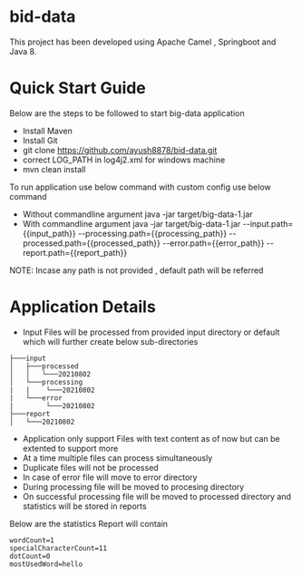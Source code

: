 # bid-data

This project has been developed using Apache Camel , Springboot and Java 8.

# Quick Start Guide

Below are the steps to be followed to start big-data application
- Install Maven
- Install Git
- git clone https://github.com/ayush8878/bid-data.git
- correct LOG_PATH in log4j2.xml for windows machine
- mvn clean install

To run application use below command with custom config use below command
- Without commandline argument
java -jar target/big-data-1.jar
- With commandline argument
java -jar target/big-data-1.jar --input.path={{input_path}} --processing.path={{processing_path}} --processed.path={{processed_path}} --error.path={{error_path}} --report.path={{report_path}} 

NOTE: Incase any path is not provided , default path will be referred

# Application Details

- Input Files will be processed from provided input directory or default which will further create below sub-directories
```
├───input
│   ├───processed
│   │   └───20210802
│   └───processing
|   |    └───20210802  
|   └───error
|        └───20210802 
├───report
│   └───20210802 
```
- Application only support Files with text content as of now but can be extented to support more
- At a time multiple files can process simultaneously
- Duplicate files will not be processed
- In case of error file will move to error directory
- During processing file will be moved to procesing directory
- On successful processing file will be moved to processed directory and statistics will be stored in reports

Below are the statistics Report will contain
```
wordCount=1
specialCharacterCount=11
dotCount=0
mostUsedWord=hello
```
